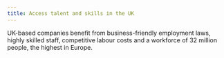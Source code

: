 ```yaml
---
title: Access talent and skills in the UK
---
```

UK-based companies benefit from business-friendly employment laws, highly skilled staff, competitive labour costs and a workforce of 32 million people, the highest in Europe.
